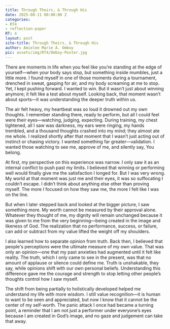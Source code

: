 ```yaml
---
title: Through Theirs, & Through His
date: 2025-08-11 00:00:00 Z
categories:
- RT4
- reflection-paper
RT: 4
layout: post
site-title: Through Theirs, & Through His
author: Amielee Marie A. Omboy
pic: assets/img/RT4/Omboy-Poster.jpg
---
```


There are moments in life when you feel like you’re standing at the edge of yourself—when your body says stop, but something inside mumbles, just a little more. I found myself in one of those moments during a tournament, drenched in sweat, gasping for air, and my body screaming at me to stop. Yet, I kept pushing forward. I wanted to win. But it wasn’t just about winning anymore; it felt like a test about myself. Looking back, that moment wasn’t about sports—it was understanding the deeper truth within us. 

The air felt heavy, my heartbeat was so loud it drowned out my own thoughts. I remember standing there, ready to perform, but all I could feel were their eyes—watching, judging, expecting. During training, my chest tightened, all I saw was darkness, my ears were ringing, my hands trembled, and a thousand thoughts crashed into my mind; they almost ate me whole. I realized shortly after that moment that I wasn’t just acting out of instinct or chasing victory. I wanted something far greater—validation. I wanted those watching to see me, approve of me, and silently say, You belong.

At first, my perspective on this experience was narrow. I only saw it as an internal conflict to push past my limits. I believed that winning or performing well would finally give me the satisfaction I longed for. But I was very wrong. My world at that moment was just me and their eyes, it was so suffocating I couldn’t escape. I didn’t think about anything else other than proving myself. The more I focused on how they saw me, the more I felt like I was on the line.

But when I later stepped back and looked at the bigger picture, I saw something more. My worth cannot be measured by their approval alone. Whatever they thought of me, my dignity will remain unchanged because it was given to me from the very beginning—being created in the image and likeness of God. The realization that no performance, success, or failure, can add or subtract from my value lifted the weight off my shoulders.

I also learned how to separate opinion from truth. Back then, I believed that people's perceptions were the ultimate measure of my own value. That was only an opinion—one that my past anxieties had augmented until it felt like reality. The truth, which I only came to see in the present, was that no amount of applause or silence could define me. Truth is unshakable, they say, while opinions shift with our own personal beliefs. Understanding this difference gave me the courage and strength to stop letting other people’s thoughts control how I saw myself.

The shift from being partially to holistically developed helped me understand my life with more wisdom. I still value recognition—it is human to want to be seen and appreciated, but now I know that it cannot be the center of my self-worth. The panic attack I once had became a turning point, a reminder that I am not just a performer under everyone’s eyes because I am created in God’s image, and no gaze and judgement can take that away.

